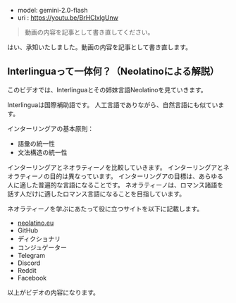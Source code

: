 - model: gemini-2.0-flash
- uri  : https://youtu.be/BrHClxlgUnw

> 動画の内容を記事として書き直してください。

はい、承知いたしました。動画の内容を記事として書き直します。

## Interlinguaって一体何？（Neolatinoによる解説）

このビデオでは、Interlinguaとその姉妹言語Neolatinoを見ていきます。

Interlinguaは国際補助語です。
人工言語でありながら、自然言語にも似ています。

インターリングアの基本原則：
* 語彙の統一性
* 文法構造の統一性

インターリングアとネオラティーノを比較していきます。
インターリングアとネオラティーノの目的は異なっています。
インターリングアの目標は、あらゆる人に適した普遍的な言語になることです。
ネオラティーノは、ロマンス諸語を話す人だけに適したロマンス言語になることを目指しています。

ネオラティーノを学ぶにあたって役に立つサイトを以下に記載します。
* [neolatino.eu](https://neolatino.eu/)
* GitHub
* ディクショナリ
* コンジュゲーター
* Telegram
* Discord
* Reddit
* Facebook

以上がビデオの内容になります。
